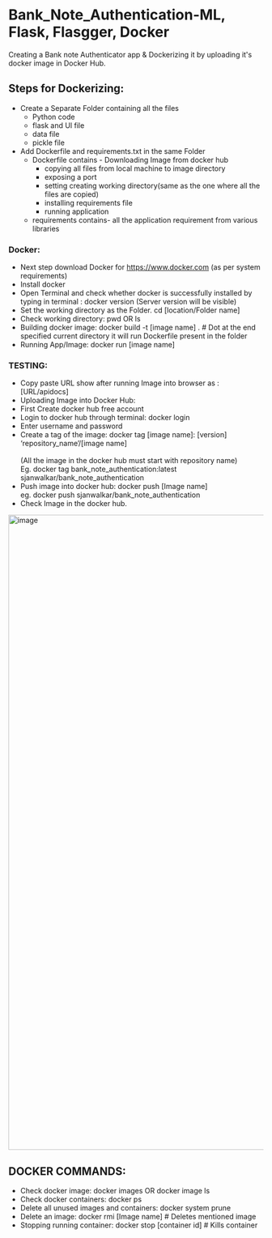# Bank_Note_Authentication-ML, Flask, Flasgger, Docker
 Creating a Bank note Authenticator app & Dockerizing it by uploading it's docker image in Docker Hub.
 
 ## Steps for Dockerizing:<br/>
 - Create a Separate Folder containing all the files <br/>
	- Python code<br/>
	- flask and UI file<br/>
	- data file<br/>
	- pickle file<br/>
- Add Dockerfile and requirements.txt in the same Folder<br/>
	- Dockerfile contains - Downloading Image from docker hub<br/>
		- copying all files from local machine to image directory<br/>
		- exposing a port<br/>
		- setting creating working directory(same as the one where all the files are copied)<br/>
		- installing requirements file<br/>
		- running application<br/>
	- requirements contains- all the application requirement from various libraries<br/> 

### Docker:<br/>
- Next step download Docker for https://www.docker.com (as per system requirements)<br/>
- Install docker<br/>
- Open Terminal and check whether docker is successfully installed by typing in terminal : docker version (Server version will be visible)<br/>
- Set the working directory as the Folder. cd [location/Folder name]<br/>
- Check working directory: pwd OR ls<br/>
- Building docker image: docker build -t [image name] .  # Dot at the end specified current directory it will run Dockerfile present in the folder<br/>
- Running App/Image: docker run [image name]<br/> 


### TESTING:<br/>
- Copy paste URL show after running Image into browser as : [URL/apidocs]<br/>
- Uploading Image into Docker Hub:<br/>
- First Create docker hub free account<br/>
- Login to docker hub through terminal: docker login<br/>
- Enter username and password<br/>
- Create a tag of the image: docker tag [image name]: [version] ‘repository_name’/[image name]<br/>  
(All the image in the docker hub must start with repository name)<br/> 
Eg. docker tag bank_note_authentication:latest sjanwalkar/bank_note_authentication<br/>
- Push image into docker hub: docker push [Image name]<br/>
eg. docker push sjanwalkar/bank_note_authentication<br/>
- Check Image in the docker hub.<br/>

<img width="1255" alt="image" src="https://user-images.githubusercontent.com/84242964/163308780-37ebc2b0-cf65-44d7-b04a-50a461f2cd59.png">


## DOCKER COMMANDS:<br/>
- Check docker image: docker images OR docker image ls<br/>
- Check docker containers: docker ps<br/>
- Delete all unused images and containers: docker system prune<br/> 
- Delete an image: docker rmi [Image name] # Deletes mentioned image<br/>
- Stopping running container: docker stop [container id] # Kills container<br/>


